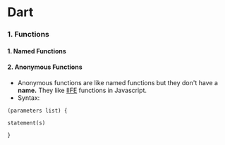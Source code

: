 # Dart

### 1. Functions

#### 1. Named Functions

#### 2. Anonymous Functions

* Anonymous functions are like named functions but they don't have a **name.** They like [IIFE](https://developer.mozilla.org/en-US/docs/Glossary/IIFE) functions in Javascript.
* Syntax:

`(parameters list) {`

`statement(s)`

`}`&#x20;

